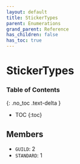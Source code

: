 ```yaml
---
layout: default
title: StickerTypes
parent: Enumerations
grand_parent: Reference
has_children: false
has_toc: true
---
```


# StickerTypes
### Table of Contents
{: .no_toc .text-delta }

- TOC
{:toc}
## Members
- `GUILD`: 2
- `STANDARD`: 1

